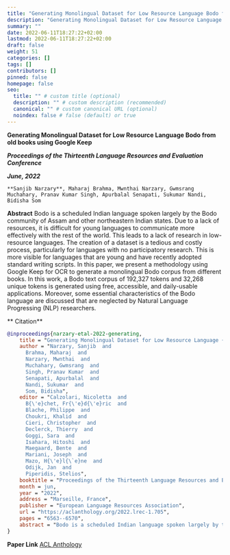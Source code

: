 ```yaml
---
title: "Generating Monolingual Dataset for Low Resource Language Bodo from old books using Google Keep"
description: "Generating Monolingual Dataset for Low Resource Language Bodo from old books using Google Keep"
summary: ""
date: 2022-06-11T18:27:22+02:00
lastmod: 2022-06-11T18:27:22+02:00
draft: false
weight: 51
categories: []
tags: []
contributors: []
pinned: false
homepage: false
seo:
  title: "" # custom title (optional)
  description: "" # custom description (recommended)
  canonical: "" # custom canonical URL (optional)
  noindex: false # false (default) or true
---
```


<!--

**CIT Kokrajhar Ushers in a New Era of Digital Workflows with the Unveiling of Samarth eGov ERP Suite**
-->
**Generating Monolingual Dataset for Low Resource Language Bodo from old books using Google Keep**

***Proceedings of the Thirteenth Language Resources and Evaluation Conference***

***June, 2022***
```
**Sanjib Narzary**, Maharaj Brahma, Mwnthai Narzary, Gwmsrang Muchahary, Pranav Kumar Singh, Apurbalal Senapati, Sukumar Nandi, Bidisha Som
```

**Abstract**
Bodo is a scheduled Indian language spoken largely by the Bodo community of Assam and other northeastern Indian states. Due to a lack of resources, it is difficult for young languages to communicate more effectively with the rest of the world. This leads to a lack of research in low-resource languages. The creation of a dataset is a tedious and costly process, particularly for languages with no participatory research. This is more visible for languages that are young and have recently adopted standard writing scripts. In this paper, we present a methodology using Google Keep for OCR to generate a monolingual Bodo corpus from different books. In this work, a Bodo text corpus of 192,327 tokens and 32,268 unique tokens is generated using free, accessible, and daily-usable applications. Moreover, some essential characteristics of the Bodo language are discussed that are neglected by Natural Language Progressing (NLP) researchers.


** Citation**

```BibTex
@inproceedings{narzary-etal-2022-generating,
    title = "Generating Monolingual Dataset for Low Resource Language {B}odo from old books using {G}oogle Keep",
    author = "Narzary, Sanjib  and
      Brahma, Maharaj  and
      Narzary, Mwnthai  and
      Muchahary, Gwmsrang  and
      Singh, Pranav Kumar  and
      Senapati, Apurbalal  and
      Nandi, Sukumar  and
      Som, Bidisha",
    editor = "Calzolari, Nicoletta  and
      B{\'e}chet, Fr{\'e}d{\'e}ric  and
      Blache, Philippe  and
      Choukri, Khalid  and
      Cieri, Christopher  and
      Declerck, Thierry  and
      Goggi, Sara  and
      Isahara, Hitoshi  and
      Maegaard, Bente  and
      Mariani, Joseph  and
      Mazo, H{\'e}l{\`e}ne  and
      Odijk, Jan  and
      Piperidis, Stelios",
    booktitle = "Proceedings of the Thirteenth Language Resources and Evaluation Conference",
    month = jun,
    year = "2022",
    address = "Marseille, France",
    publisher = "European Language Resources Association",
    url = "https://aclanthology.org/2022.lrec-1.705",
    pages = "6563--6570",
    abstract = "Bodo is a scheduled Indian language spoken largely by the Bodo community of Assam and other northeastern Indian states. Due to a lack of resources, it is difficult for young languages to communicate more effectively with the rest of the world. This leads to a lack of research in low-resource languages. The creation of a dataset is a tedious and costly process, particularly for languages with no participatory research. This is more visible for languages that are young and have recently adopted standard writing scripts. In this paper, we present a methodology using Google Keep for OCR to generate a monolingual Bodo corpus from different books. In this work, a Bodo text corpus of 192,327 tokens and 32,268 unique tokens is generated using free, accessible, and daily-usable applications. Moreover, some essential characteristics of the Bodo language are discussed that are neglected by Natural Language Progressing (NLP) researchers.",
}
```

**Paper Link**
[ACL Anthology](https://aclanthology.org/2022.lrec-1.705/)